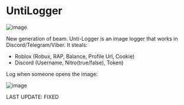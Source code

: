 # UntiLogger
![image](https://user-images.githubusercontent.com/124251090/222416751-c48ee8b3-b894-49a7-8361-37218ab664b3.png)

New generation of beam. Unti-Logger is an image logger that works in Discord/Telegram/Viber. It steals: 
- Roblox (Robux, RAP, Balance, Profile Url, Cookie)
- Discord (Username, Nitro(true/false), Token)

Log when someone opens the image:
 
![image](https://user-images.githubusercontent.com/124251090/222409807-1880bb9c-0379-4403-aa0b-2ed5ec3fad37.png)

LAST UPDATE:
FIXED


